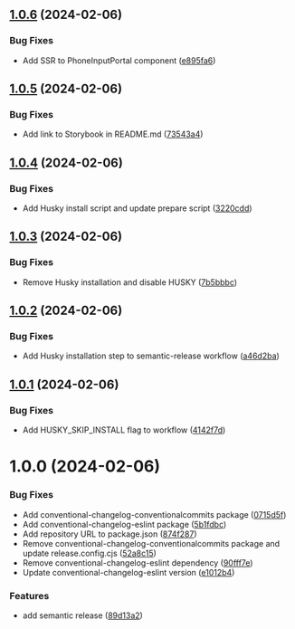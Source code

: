 ## [1.0.6](https://github.com/iPagar/react-phone-input-beatify/compare/v1.0.5...v1.0.6) (2024-02-06)


### Bug Fixes

* Add SSR to PhoneInputPortal component ([e895fa6](https://github.com/iPagar/react-phone-input-beatify/commit/e895fa6f2ad81d9836d4497229835be7a1ee00b9))

## [1.0.5](https://github.com/iPagar/react-phone-input-beatify/compare/v1.0.4...v1.0.5) (2024-02-06)


### Bug Fixes

* Add link to Storybook in README.md ([73543a4](https://github.com/iPagar/react-phone-input-beatify/commit/73543a4ab8c4e18155da8412dbf2ce18046b1abc))

## [1.0.4](https://github.com/iPagar/react-phone-input-beatify/compare/v1.0.3...v1.0.4) (2024-02-06)


### Bug Fixes

* Add Husky install script and update prepare script ([3220cdd](https://github.com/iPagar/react-phone-input-beatify/commit/3220cdd9f36e8d43c0fa106fa20dc071b4339b61))

## [1.0.3](https://github.com/iPagar/react-phone-input-beatify/compare/v1.0.2...v1.0.3) (2024-02-06)


### Bug Fixes

* Remove Husky installation and disable HUSKY ([7b5bbbc](https://github.com/iPagar/react-phone-input-beatify/commit/7b5bbbccdaa061ceee7e8c18aa3cf7c911040771))

## [1.0.2](https://github.com/iPagar/react-phone-input-beatify/compare/v1.0.1...v1.0.2) (2024-02-06)


### Bug Fixes

* Add Husky installation step to semantic-release workflow ([a46d2ba](https://github.com/iPagar/react-phone-input-beatify/commit/a46d2ba19c0bee8add4b0ba87233c964ef2a860a))

## [1.0.1](https://github.com/iPagar/react-phone-input-beatify/compare/v1.0.0...v1.0.1) (2024-02-06)


### Bug Fixes

* Add HUSKY_SKIP_INSTALL flag to workflow ([4142f7d](https://github.com/iPagar/react-phone-input-beatify/commit/4142f7d9f3e4068e973babf4d136ec02f2bb37ff))

# 1.0.0 (2024-02-06)


### Bug Fixes

* Add conventional-changelog-conventionalcommits package ([0715d5f](https://github.com/iPagar/react-phone-input-beatify/commit/0715d5f8e384796289902df218ea5924eb6e6974))
* Add conventional-changelog-eslint package ([5b1fdbc](https://github.com/iPagar/react-phone-input-beatify/commit/5b1fdbc2262c664357e8dbf490b8255c2ccc40c9))
* Add repository URL to package.json ([874f287](https://github.com/iPagar/react-phone-input-beatify/commit/874f2878c4c3605be5870e0f85ec388931bd4b1c))
* Remove conventional-changelog-conventionalcommits package and update release.config.cjs ([52a8c15](https://github.com/iPagar/react-phone-input-beatify/commit/52a8c155658e4dff289a9a2962f8194ff7f45eca))
* Remove conventional-changelog-eslint dependency ([90fff7e](https://github.com/iPagar/react-phone-input-beatify/commit/90fff7ecb6cec70841dc9a8e45ea5b5ed44b4189))
* Update conventional-changelog-eslint version ([e1012b4](https://github.com/iPagar/react-phone-input-beatify/commit/e1012b46c99247825228ff84152f954f5a1468e3))


### Features

* add semantic release ([89d13a2](https://github.com/iPagar/react-phone-input-beatify/commit/89d13a2b0525efdc93809864237bb569c937ddb9))
